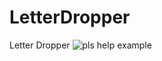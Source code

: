 # LetterDropper
Letter Dropper
![pls help example]([http://i.imgur.com/nMcOsHM.gif](https://i.imgur.com/8M5yRNY.mp4) "Help me Melmsiwan-Kenobi, you're my only hope!")
